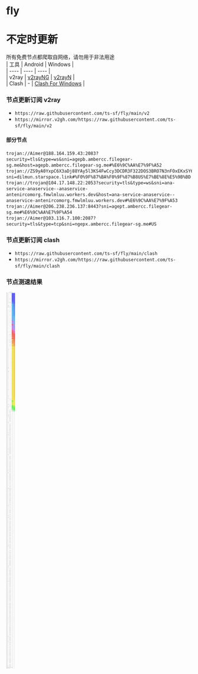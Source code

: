 # fly
# 不定时更新
所有免费节点都爬取自网络，请勿用于非法用途  
|  工具  | Android  | Windows  |  
|  ----  | ----   | ----  |  
| v2ray  | [v2rayNG](https://github.com/2dust/v2rayNG/releases) | [v2rayN](https://github.com/2dust/v2rayN/releases) |  
| Clash  | - | [Clash For Windows](https://github.com/2dust/clashN/releases) | 
  
### 节点更新订阅  v2ray
- `https://raw.githubusercontent.com/ts-sf/fly/main/v2`  
- `https://mirror.v2gh.com/https://raw.githubusercontent.com/ts-sf/fly/main/v2`  

#### 部分节点  
``` 
trojan://Aimer@188.164.159.43:2083?security=tls&type=ws&sni=agepb.ambercc.filegear-sg.me&host=agepb.ambercc.filegear-sg.me#%E6%9C%AA%E7%9F%A52
trojan://ZS9yA0YxpC6X3aDj88YAy5l3KS4FwCcy3DCDR3F322DOS3BRO7N3nFOxEKxSY6Ky3aXCNSxAEAaNnl4@dilmun.starspace.link:443?sni=dilmun.starspace.link#%F0%9F%87%BA%F0%9F%87%B8US%E7%BE%8E%E5%9B%BD
trojan://trojan@104.17.148.22:2053?security=tls&type=ws&sni=ana-service-anaservice--anaservice-antenircomorg.fmwlmluu.workers.dev&host=ana-service-anaservice--anaservice-antenircomorg.fmwlmluu.workers.dev#%E6%9C%AA%E7%9F%A53
trojan://Aimer@206.238.236.137:8443?sni=agept.ambercc.filegear-sg.me#%E6%9C%AA%E7%9F%A54
trojan://Aimer@103.116.7.100:2087?security=tls&type=tcp&sni=ngepx.ambercc.filegear-sg.me#US
```
### 节点更新订阅  clash
- `https://raw.githubusercontent.com/ts-sf/fly/main/clash`  
- `https://mirror.v2gh.com/https://raw.githubusercontent.com/ts-sf/fly/main/clash`  

### 节点测速结果
![image](traffic.png)
